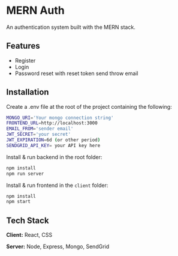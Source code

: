 
# MERN Auth

An authentication system built with the MERN stack.


## Features

- Register 
- Login
- Password reset with reset token send throw email


## Installation

Create a .env file at the root of the project containing the following:

```bash
MONGO_URI='Your mongo connection string'
FRONTEND_URL=http://localhost:3000
EMAIL_FROM='sender email'
JWT_SECRET='your secret'
JWT_EXPIRATION=6d (or other period)
SENDGRID_API_KEY= your API key here
```
Install & run backend in the root folder:
```bash
npm install
npm run server 
```    
Install & run frontend in the ``client`` folder:
```bash
npm install
npm start 
``` 
## Tech Stack

**Client:** React, CSS

**Server:** Node, Express, Mongo, SendGrid

